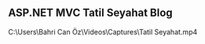 ASP.NET MVC Tatil Seyahat Blog 
------------------------------------
C:\Users\Bahri Can Öz\Videos\Captures\Tatil Seyahat.mp4
